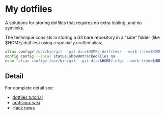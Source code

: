 My dotfiles
====

A solutions for storing dotfiles that requires no extra tooling, and no symlinks. 

The technique consists in storing a Git bare repository in a "side" folder (like $HOME/.dotfiles) using a specially crafted alias:, 


``` sh
alias config='/usr/bin/git --git-dir=$HOME/.dotfiles/ --work-tree=$HOME'
config config --local status.showUntrackedFiles no
echo "alias config='/usr/bin/git --git-dir=$HOME/.cfg/ --work-tree=$HOME'" >> $HOME/.bashrc
```
## Detail
For complete detail see:
- [dotfiles tutorial](https://www.atlassian.com/git/tutorials/dotfiles)
- [archlinux wiki](https://wiki.archlinux.org/index.php/Dotfiles)
- [Hack news](https://news.ycombinator.com/item?id=11070797)

